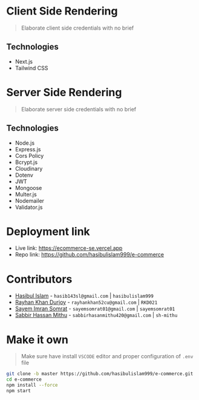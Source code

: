 # Client Side Rendering

> Elaborate client side credentials with no brief

## Technologies

- Next.js
- Tailwind CSS  

# Server Side Rendering

> Elaborate server side credentials with no brief

## Technologies

- Node.js
- Express.js
- Cors Policy
- Bcrypt.js
- Cloudinary
- Dotenv
- JWT
- Mongoose
- Multer.js
- Nodemailer
- Validator.js

# Deployment link

- Live link: https://ecommerce-se.vercel.app
- Repo link: https://github.com/hasibulislam999/e-commerce

# Contributors

- [Hasibul Islam](https://github.com/hasibulislam999) - `hasib143sl@gmail.com` | `hasibulislam999`
- [Rayhan Khan Durjoy](https://github.com/RKD021) - `rayhankhan52cu@gmail.com` | `RKD021`
- [Sayem Imran Somrat](https://github.com/sayemsomrat01) - `sayemsomrat01@gmail.com` | `sayemsomrat01`
- [Sabbir Hassan Mithu](https://github.com/sh-mithu) - `sabbirhasanmithu420@gmail.com` | `sh-mithu`

# Make it own

> Make sure have install `VSCODE` editor and proper configuration of `.env` file

```bash
git clone -b master https://github.com/hasibulislam999/e-commerce.git
cd e-commerce
npm install --force
npm start
```
